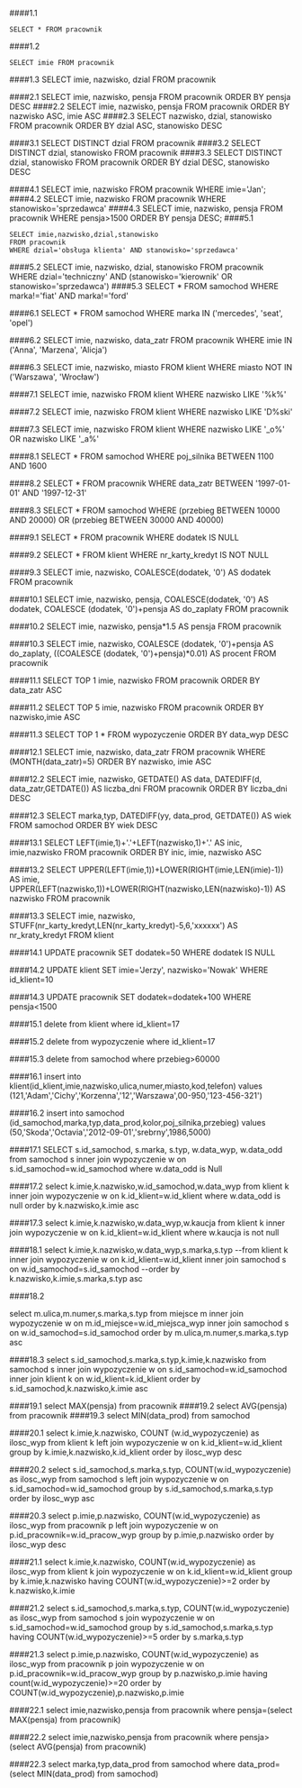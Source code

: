 ####1.1
```
SELECT * FROM pracownik
```
####1.2
```
SELECT imie FROM pracownik
```
####1.3
SELECT imie, nazwisko, dzial FROM pracownik

####2.1
SELECT imie, nazwisko, pensja FROM pracownik ORDER BY pensja DESC
####2.2
SELECT imie, nazwisko, pensja FROM pracownik ORDER BY nazwisko ASC, imie ASC
####2.3
SELECT nazwisko, dzial, stanowisko FROM pracownik ORDER BY dzial ASC, stanowisko DESC

####3.1
SELECT DISTINCT dzial FROM pracownik
####3.2
SELECT DISTINCT dzial, stanowisko FROM pracownik
####3.3
SELECT DISTINCT dzial, stanowisko FROM pracownik ORDER BY dzial DESC, stanowisko DESC

####4.1
SELECT imie, nazwisko
FROM pracownik
WHERE imie='Jan';
####4.2
SELECT imie, nazwisko
FROM pracownik
WHERE stanowisko='sprzedawca'
####4.3
SELECT imie, nazwisko, pensja
FROM pracownik
WHERE pensja>1500
ORDER BY pensja DESC;
####5.1
```
SELECT imie,nazwisko,dzial,stanowisko
FROM pracownik
WHERE dzial='obsługa klienta' AND stanowisko='sprzedawca'
```
####5.2
SELECT imie, nazwisko, dzial, stanowisko
FROM pracownik
WHERE dzial='techniczny' AND (stanowisko='kierownik' OR stanowisko='sprzedawca')
####5.3
SELECT *
FROM samochod
WHERE marka!='fiat' AND marka!='ford'

####6.1
SELECT *
FROM samochod
WHERE marka IN ('mercedes', 'seat', 'opel')

####6.2
SELECT imie, nazwisko, data_zatr
FROM pracownik
WHERE imie IN ('Anna', 'Marzena', 'Alicja')

####6.3
SELECT imie, nazwisko, miasto
FROM klient
WHERE miasto NOT IN ('Warszawa', 'Wrocław')

####7.1
SELECT imie, nazwisko
FROM klient
WHERE nazwisko LIKE '%k%'

####7.2
SELECT imie, nazwisko
FROM klient
WHERE nazwisko LIKE 'D%ski'

####7.3
SELECT imie, nazwisko
FROM klient
WHERE nazwisko LIKE '_o%' OR nazwisko LIKE '_a%'

####8.1
SELECT *
FROM samochod
WHERE poj_silnika BETWEEN 1100 AND 1600

####8.2
SELECT *
FROM pracownik
WHERE data_zatr BETWEEN '1997-01-01' AND '1997-12-31'

####8.3
SELECT *
FROM samochod
WHERE (przebieg BETWEEN 10000 AND 20000) OR (przebieg BETWEEN 30000 AND 40000)

####9.1
SELECT *
FROM pracownik
WHERE dodatek IS NULL

####9.2
SELECT *
FROM klient
WHERE nr_karty_kredyt IS NOT NULL

####9.3
SELECT imie, nazwisko, COALESCE(dodatek, '0') AS dodatek
FROM pracownik

####10.1
SELECT imie, nazwisko, pensja, COALESCE(dodatek, '0') AS dodatek, COALESCE (dodatek, '0')+pensja AS do_zaplaty
FROM pracownik

####10.2
SELECT imie, nazwisko, pensja*1.5 AS pensja
FROM pracownik

####10.3
SELECT imie, nazwisko, COALESCE (dodatek, '0')+pensja AS do_zaplaty, ((COALESCE (dodatek, '0')+pensja)*0.01) AS procent
FROM pracownik

####11.1
SELECT TOP 1 imie, nazwisko 
FROM pracownik
ORDER BY data_zatr ASC

####11.2
SELECT TOP 5 imie, nazwisko
FROM pracownik
ORDER BY nazwisko,imie ASC

####11.3
SELECT TOP 1 *
FROM wypozyczenie
ORDER BY data_wyp DESC

####12.1
SELECT imie, nazwisko, data_zatr
FROM pracownik
WHERE (MONTH(data_zatr)=5)
ORDER BY nazwisko, imie ASC 

####12.2
SELECT imie, nazwisko, GETDATE() AS data, DATEDIFF(d, data_zatr,GETDATE()) AS liczba_dni
FROM pracownik
ORDER BY liczba_dni DESC

####12.3
SELECT marka,typ, DATEDIFF(yy, data_prod, GETDATE()) AS wiek
FROM samochod
ORDER BY wiek DESC

####13.1
SELECT LEFT(imie,1)+'.'+LEFT(nazwisko,1)+'.' AS inic, imie,nazwisko
FROM pracownik
ORDER BY inic, imie, nazwisko ASC 

####13.2
SELECT UPPER(LEFT(imie,1))+LOWER(RIGHT(imie,LEN(imie)-1)) AS imie, UPPER(LEFT(nazwisko,1))+LOWER(RIGHT(nazwisko,LEN(nazwisko)-1)) AS nazwisko
FROM pracownik  

####13.3
SELECT imie, nazwisko, STUFF(nr_karty_kredyt,LEN(nr_karty_kredyt)-5,6,'xxxxxx') AS nr_kraty_kredyt
FROM klient  

####14.1
UPDATE pracownik
SET dodatek=50
WHERE dodatek IS NULL

####14.2
UPDATE klient
SET imie='Jerzy', nazwisko='Nowak'
WHERE id_klient=10

####14.3
UPDATE pracownik
SET dodatek=dodatek+100
WHERE pensja<1500

####15.1
delete from klient
where id_klient=17

####15.2
delete from wypozyczenie
where id_klient=17

####15.3
delete from samochod
where przebieg>60000


####16.1
insert into klient(id_klient,imie,nazwisko,ulica,numer,miasto,kod,telefon)
values (121,'Adam','Cichy','Korzenna','12','Warszawa',00-950,'123-456-321')

####16.2
insert into samochod (id_samochod,marka,typ,data_prod,kolor,poj_silnika,przebieg)
values (50,'Skoda','Octavia','2012-09-01','srebrny',1986,5000)

####17.1
SELECT s.id_samochod, s.marka, s.typ, w.data_wyp, w.data_odd
from samochod s inner join wypozyczenie w on s.id_samochod=w.id_samochod
where w.data_odd is Null

####17.2
select k.imie,k.nazwisko,w.id_samochod,w.data_wyp
from klient k inner join wypozyczenie w on k.id_klient=w.id_klient
where w.data_odd is null
order by k.nazwisko,k.imie asc

####17.3
select k.imie,k.nazwisko,w.data_wyp,w.kaucja
from klient k inner join wypozyczenie w on k.id_klient=w.id_klient
where w.kaucja is not null

####18.1
select k.imie,k.nazwisko,w.data_wyp,s.marka,s.typ
--from klient k inner join wypozyczenie w on k.id_klient=w.id_klient inner join samochod s on w.id_samochod=s.id_samochod
--order by k.nazwisko,k.imie,s.marka,s.typ asc

####18.2

select m.ulica,m.numer,s.marka,s.typ
from miejsce m inner join wypozyczenie w on m.id_miejsce=w.id_miejsca_wyp inner join samochod s on w.id_samochod=s.id_samochod
order by m.ulica,m.numer,s.marka,s.typ asc

####18.3
select s.id_samochod,s.marka,s.typ,k.imie,k.nazwisko
from samochod s inner join wypozyczenie w on s.id_samochod=w.id_samochod inner join klient k on w.id_klient=k.id_klient
order by s.id_samochod,k.nazwisko,k.imie asc

####19.1
select MAX(pensja) from pracownik 
####19.2
select AVG(pensja) from pracownik
####19.3
select MIN(data_prod) from samochod

####20.1
select k.imie,k.nazwisko, COUNT (w.id_wypozyczenie) as ilosc_wyp
from klient k left join wypozyczenie w on k.id_klient=w.id_klient
group by k.imie,k.nazwisko,k.id_klient
order by ilosc_wyp desc

####20.2
select s.id_samochod,s.marka,s.typ, COUNT(w.id_wypozyczenie) as ilosc_wyp
from samochod s left join wypozyczenie w on s.id_samochod=w.id_samochod
group by s.id_samochod,s.marka,s.typ
order by ilosc_wyp asc

####20.3
select p.imie,p.nazwisko, COUNT(w.id_wypozyczenie) as ilosc_wyp
from pracownik p left join wypozyczenie w  on p.id_pracownik=w.id_pracow_wyp
group by p.imie,p.nazwisko
order by ilosc_wyp desc

####21.1
select k.imie,k.nazwisko, COUNT(w.id_wypozyczenie) as ilosc_wyp
from klient k join wypozyczenie w on k.id_klient=w.id_klient
group by k.imie,k.nazwisko
having COUNT(w.id_wypozyczenie)>=2
order by k.nazwisko,k.imie

####21.2
select s.id_samochod,s.marka,s.typ, COUNT(w.id_wypozyczenie) as ilosc_wyp
from samochod s join wypozyczenie w on s.id_samochod=w.id_samochod
group by s.id_samochod,s.marka,s.typ
having COUNT(w.id_wypozyczenie)>=5
order by s.marka,s.typ

####21.3
select p.imie,p.nazwisko, COUNT(w.id_wypozyczenie) as ilosc_wyp
from pracownik p join wypozyczenie w on p.id_pracownik=w.id_pracow_wyp
group by p.nazwisko,p.imie
having count(w.id_wypozyczenie)>=20
order by COUNT(w.id_wypozyczenie),p.nazwisko,p.imie


####22.1
select imie,nazwisko,pensja
from pracownik
where pensja=(select MAX(pensja) from pracownik)

####22.2
select imie,nazwisko,pensja
from pracownik
where pensja>(select AVG(pensja) from pracownik)

####22.3
select marka,typ,data_prod from samochod
where data_prod=(select MIN(data_prod) from samochod)
